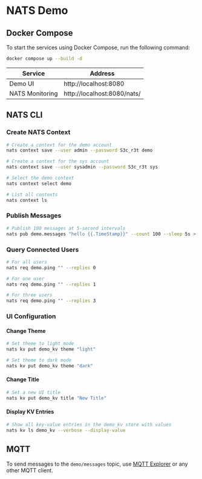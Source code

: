 # NATS Demo

## Docker Compose

To start the services using Docker Compose, run the following command:

```bash
docker compose up --build -d
```

| Service         | Address                     |
| --------------- | --------------------------- |
| Demo UI         | http://localhost:8080       |
| NATS Monitoring | http://localhost:8080/nats/ |

## NATS CLI

### Create NATS Context

```bash
# Create a context for the demo account
nats context save --user admin --password S3c_r3t demo

# Create a context for the sys account
nats context save --user sysadmin --password S3c_r3t sys

# Select the demo context
nats context select demo

# List all contexts
nats context ls
```

### Publish Messages

```bash
# Publish 100 messages at 5-second intervals
nats pub demo.messages "hello {{.TimeStamp}}" --count 100 --sleep 5s > /dev/null &
```

### Query Connected Users

```bash
# For all users
nats req demo.ping "" --replies 0

# For one user
nats req demo.ping "" --replies 1

# For three users
nats req demo.ping "" --replies 3
```

### UI Configuration

#### Change Theme

```bash
# Set theme to light mode
nats kv put demo_kv theme "light"

# Set theme to dark mode
nats kv put demo_kv theme "dark"
```

#### Change Title

```bash
# Set a new UI title
nats kv put demo_kv title "New Title"
```

#### Display KV Entries

```bash
# Show all key-value entries in the demo_kv store with values
nats kv ls demo_kv --verbose --display-value
```

## MQTT

To send messages to the `demo/messages` topic, use [MQTT Explorer](https://mqtt-explorer.com/) or any other MQTT client.
